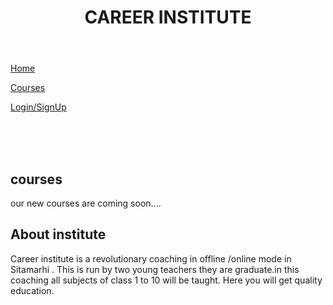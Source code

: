 <header>
  <h1> CAREER INSTITUTE</h1>
</header>
<nav>
  <a href="#">Home</a>

  <a href="#">Courses</a>

  <a href="#">Login/SignUp</a>

</nav>
<br>
<br>
<br>
<main>
  <section>
    <h2>courses</h2>
    <p> our new courses are coming soon....</p>
  </section>
  <section>
    <h2> About institute </h2>
    <p>
      Career institute is a revolutionary coaching in offline /online mode in Sitamarhi .
      This is run by two young teachers they are graduate.in this coaching all subjects of class 1 to 10 will be taught.
      Here you will get quality education.</p>
  </section>
  <section>
    <h2>